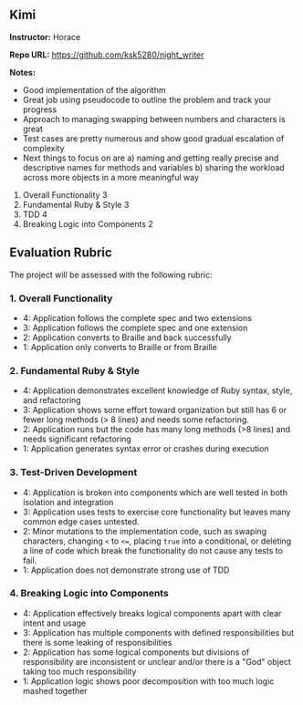 ## Kimi

**Instructor:** Horace

**Repo URL:** https://github.com/ksk5280/night_writer

**Notes:**

* Good implementation of the algorithm
* Great job using pseudocode to outline the problem and track your progress
* Approach to managing swapping between numbers and characters is great
* Test cases are pretty numerous and show good gradual escalation of complexity
* Next things to focus on are a) naming and getting really precise and descriptive
names for methods and variables b) sharing the workload across more objects in
a more meaningful way

1. Overall Functionality 3
2. Fundamental Ruby & Style 3
3. TDD 4
4. Breaking Logic into Components 2

## Evaluation Rubric

The project will be assessed with the following rubric:

### 1. Overall Functionality

* 4: Application follows the complete spec and two extensions
* 3: Application follows the complete spec and one extension
* 2: Application converts to Braille and back successfully
* 1: Application only converts to Braille or from Braille

### 2. Fundamental Ruby & Style

* 4:  Application demonstrates excellent knowledge of Ruby syntax, style, and refactoring
* 3:  Application shows some effort toward organization but still has 6 or fewer long methods (> 8 lines) and needs some refactoring.
* 2:  Application runs but the code has many long methods (>8 lines) and needs significant refactoring
* 1:  Application generates syntax error or crashes during execution

### 3. Test-Driven Development

* 4: Application is broken into components which are well tested in both isolation and integration
* 3: Application uses tests to exercise core functionality but leaves many common edge cases untested.
* 2: Minor mutations to the implementation code, such as swaping characters, changing `<` to `<=`, placing `true` into a conditional, or deleting a line of code which break the functionality do not cause any tests to fail.
* 1: Application does not demonstrate strong use of TDD

### 4. Breaking Logic into Components

* 4: Application effectively breaks logical components apart with clear intent and usage
* 3: Application has multiple components with defined responsibilities but there is some leaking of responsibilities
* 2: Application has some logical components but divisions of responsibility are inconsistent or unclear and/or there is a "God" object taking too much responsibility
* 1: Application logic shows poor decomposition with too much logic mashed together
